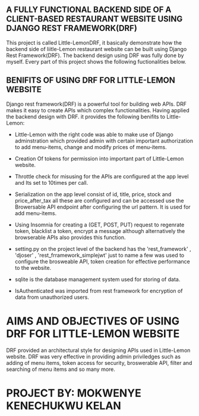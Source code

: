 ## A FULLY FUNCTIONAL BACKEND SIDE OF A CLIENT-BASED RESTAURANT WEBSITE USING DJANGO REST FRAMEWORK(DRF) ##

This project is called Little-LemonDRF, it basically demonstrate how the backend side of liitle-Lemon restaurant website can be built using Django Rest Framework(DRF). The backend design using DRF was fully done by myself. Every part of this project shows the following fuctionalities below.

## BENIFITS OF USING DRF FOR LITTLE-LEMON WEBSITE ##
Django rest framework(DRF) is a powerful tool for building web APIs. DRF makes it easy to create APIs which complex functionalities. Having applied the backend design with DRF. it provides the following benifits to Little-Lemon:

* Little-Lemon with the right code was able to make use of Django adminstration which provided admin with certain important authorization to add menu-items, change and modify prices of menu-items.

* Creation Of tokens for permission into important part of Little-Lemon website.

* Throttle check for misusing for the APIs are configured at the app level and Its set to 10times per call.

* Serialization on the app level consist of id, title, price, stock and price_after_tax all these are configured and can be accessed use the Browersable API endpoint after configuring the url pattern. It is used for add menu-items.

* Using Insomnia for creating a (GET, POST, PUT) request to regenrate token, blacklist a token, encrypt a message although alternatively the browserable APIs also provides this function.

* setting.py on the project level of the backend has the 'rest_framework' , 'djoser' , 'rest_frramework_simplejwt' just to name a few was used to configure the brosweable API, token creation for effective performance to the website.

* sqlite is the database management system used for storing of data.

* IsAuthenticated was imported from rest framework for encryption of data from unauthorized users.


# AIMS AND OBJECTIVES OF USING DRF FOR LITTLE-LEMON WEBSITE #
DRF provided an architectural style for designing APIs used in Little-Lemon website. DRF was very effective in providing admin priviledges such as adding of menu items, token access for security, broswerable API, filter and searching of menu items and so many more.


# PROJECT BY: MOKWENYE KENECHUKWU KELAN #
